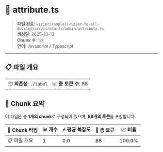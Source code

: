# 📄 attribute.ts

> **파일 경로**: `vizier(sample)/vizier-fe-all-develop/src/constants/admin/attribute.ts`  
> **생성일**: 2025-10-13  
> **Chunk 수**: 1개  
> **언어**: Javascript / Typescript
---


## 📋 파일 개요

| | |
|--|--|
| 📦 **의존성**: `./label` | 📊 **총 토큰 수**: 88 |






## 🧩 Chunk 요약

이 파일은 총 **1개의 chunk**로 구성되어 있으며, **88개의 토큰**을 포함합니다.

| 🧩 Chunk 타입 | 📊 개수 | ⚡ 평균 복잡도 | 📝 총 토큰 | 📈 비율 |
|---------------|--------|-------------|----------|--------|
| 📋 파일 개요 | 1 | 0.0 | 88 | 100.0% |

